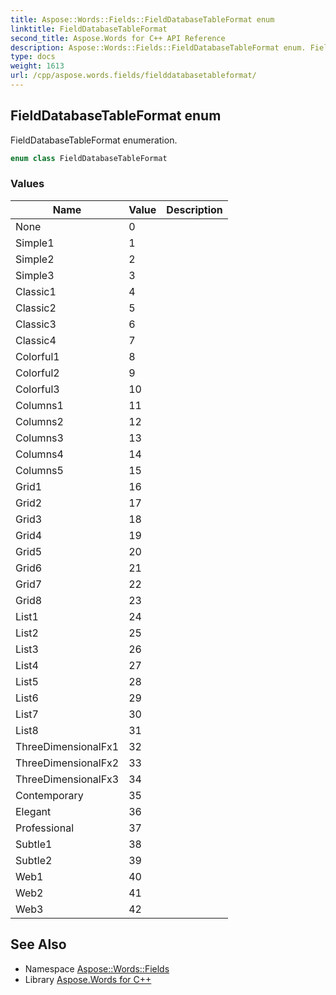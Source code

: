 ```yaml
---
title: Aspose::Words::Fields::FieldDatabaseTableFormat enum
linktitle: FieldDatabaseTableFormat
second_title: Aspose.Words for C++ API Reference
description: Aspose::Words::Fields::FieldDatabaseTableFormat enum. FieldDatabaseTableFormat enumeration in C++.
type: docs
weight: 1613
url: /cpp/aspose.words.fields/fielddatabasetableformat/
---
```

## FieldDatabaseTableFormat enum


FieldDatabaseTableFormat enumeration.

```cpp
enum class FieldDatabaseTableFormat
```

### Values

| Name | Value | Description |
| --- | --- | --- |
| None | 0 |  |
| Simple1 | 1 |  |
| Simple2 | 2 |  |
| Simple3 | 3 |  |
| Classic1 | 4 |  |
| Classic2 | 5 |  |
| Classic3 | 6 |  |
| Classic4 | 7 |  |
| Colorful1 | 8 |  |
| Colorful2 | 9 |  |
| Colorful3 | 10 |  |
| Columns1 | 11 |  |
| Columns2 | 12 |  |
| Columns3 | 13 |  |
| Columns4 | 14 |  |
| Columns5 | 15 |  |
| Grid1 | 16 |  |
| Grid2 | 17 |  |
| Grid3 | 18 |  |
| Grid4 | 19 |  |
| Grid5 | 20 |  |
| Grid6 | 21 |  |
| Grid7 | 22 |  |
| Grid8 | 23 |  |
| List1 | 24 |  |
| List2 | 25 |  |
| List3 | 26 |  |
| List4 | 27 |  |
| List5 | 28 |  |
| List6 | 29 |  |
| List7 | 30 |  |
| List8 | 31 |  |
| ThreeDimensionalFx1 | 32 |  |
| ThreeDimensionalFx2 | 33 |  |
| ThreeDimensionalFx3 | 34 |  |
| Contemporary | 35 |  |
| Elegant | 36 |  |
| Professional | 37 |  |
| Subtle1 | 38 |  |
| Subtle2 | 39 |  |
| Web1 | 40 |  |
| Web2 | 41 |  |
| Web3 | 42 |  |

## See Also

* Namespace [Aspose::Words::Fields](../)
* Library [Aspose.Words for C++](../../)
